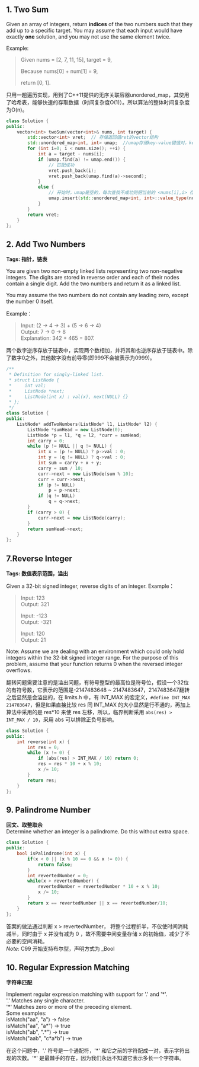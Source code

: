 ## 1. Two Sum

Given an array of integers, return **indices** of the two numbers such that they add up to a specific target. You may assume that each input would have exactly **one** solution, and you may not use the same element twice.

Example: 

> Given nums = [2, 7, 11, 15], target = 9,
>
> Because nums[0] + num[1] = 9,
>
> return [0, 1].

只用一趟遍历实现，用到了C++11提供的无序关联容器unordered_map，其使用了哈希表，能够快速的存取数据（时间复杂度O(1)）。所以算法的整体时间复杂度为O(n)。

```c++
class Solution {
public:
    vector<int> twoSum(vector<int>& nums, int target) {
        std::vector<int> vret;  // 存储返回值ret的vector结构
        std::unordered_map<int, int> umap;  //umap存储key-value键值对，key为nums[i], value为 i
        for (int i=0; i < nums.size(); ++i) {
            int a = target - nums[i];
            if (umap.find(a) != umap.end()) {
                // 匹配成功
                vret.push_back(i);
                vret.push_back(umap.find(a)->second);
            }
            else {
                // 开始时，umap是空的，每次查找不成功则把当前的 <nums[i],i> 存入umap中。即每次匹配时，都是在已经遍历过的元素中查找
                umap.insert(std::unordered_map<int, int>::value_type(nums[i], i));
            }
        }
        return vret;
    }
};
```



## 2. Add Two Numbers

**Tags: 指针，链表**

You are given two non-empty linked lists representing two non-negative integers. The digits are stored in reverse order and each of their nodes contain a single digit. Add the two numbers and return it as a linked list.

You may assume the two numbers do not contain any leading zero, except the number 0 itself.

Example：
>Input: (2 -> 4 -> 3) + (5 -> 6 -> 4)    
>Output: 7 -> 0 -> 8    
>Explanation: 342 + 465 = 807.

两个数字逆序存放于链表中，实现两个数相加，并将其和也逆序存放于链表中。除了数字0之外，其他数字没有前导零(即999不会被表示为0999)。

``` C++
/**
 * Definition for singly-linked list.
 * struct ListNode {
 *     int val;
 *     ListNode *next;
 *     ListNode(int x) : val(x), next(NULL) {}
 * };
 */
class Solution {
public:
    ListNode* addTwoNumbers(ListNode* l1, ListNode* l2) {
        ListNode *sumHead = new ListNode(0);
        ListNode *p = l1, *q = l2, *curr = sumHead;
        int carry = 0;
        while (p != NULL || q != NULL) {
            int x = (p != NULL) ? p->val : 0;
            int y = (q != NULL) ? q->val : 0;
            int sum = carry + x + y;
            carry = sum / 10;
            curr->next = new ListNode(sum % 10);
            curr = curr->next;
            if (p != NULL) 
                p = p->next;
            if (q != NULL) 
                q = q->next;
        }
        if (carry > 0) {
            curr->next = new ListNode(carry);
        }
        return sumHead->next;
    }
};
```


## 7.Reverse Integer

**Tags: 数值表示范围，溢出**

Given a 32-bit signed integer, reverse digits of an integer.
Example：
> Input: 123    
> Output: 321
> 
> Input: -123    
> Output: -321
> 
> Input: 120    
> Output: 21

Note:
Assume we are dealing with an environment which could only hold integers within the 32-bit signed integer range. For the purpose of this problem, assume that your function returns 0 when the reversed integer overflows.

翻转问题需要注意的是溢出问题，有符号整型的最高位是符号位，假设一个32位的有符号数，它表示的范围是-2147483648 ~ 2147483647，2147483647翻转之后显然是会溢出的，在 limits.h 中，有 INT_MAX 的宏定义，``` #define INT_MAX 214783647 ```，但是如果直接比较 res 同 INT_MAX 的大小显然是行不通的，再加上算法中采用的是 res*10 来使 res 左移，所以，临界判断采用 ``` abs(res) > INT_MAX / 10 ```，采用 abs 可以排除正负号影响。

``` C++
class Solution {
public:
    int reverse(int x) {
        int res = 0;
        while (x != 0) {
            if (abs(res) > INT_MAX / 10) return 0;
            res = res * 10 + x % 10;
            x /= 10;
        }
        return res;
    }
};
```

## 9. Palindrome Number

**回文、取整取余**  
Determine whether an integer is a palindrome. Do this without extra space.  
``` C++
class Solution {
public:
    bool isPalindrome(int x) {
        if(x < 0 || (x % 10 == 0 && x != 0)) {
            return false;
        }     
        int revertedNumber = 0;
        while(x > revertedNumber) {
            revertedNumber = revertedNumber * 10 + x % 10;
            x /= 10;
        }
        return x == revertedNumber || x == revertedNumber/10;
    }
};
```
答案的做法通过判断 x > revertedNumber， 将整个过程折半，不仅使时间消耗减半，同时由于 x 并没有减为 0 ，故不需要中间变量存储 x 的初始值，减少了不必要的空间消耗。  
_Note_: C99 开始支持布尔型，声明方式为 _Bool  

## 10. Regular Expression Matching

**字符串匹配**

Implement regular expression matching with support for '.' and '*'.  
'.' Matches any single character.  
'\*' Matches zero or more of the preceding element.  
Some examples:  
isMatch("aa", "a")  ->  false  
isMatch("aa", "a\*")  ->  true  
isMatch("ab", ".\*")  ->  true  
isMatch("aab", "c\*a\*b")  ->  true  

在这个问题中，'.' 符号是一个通配符，'\*' 和它之前的字符配成一对，表示字符出现的次数。'\*' 是最棘手的存在，因为我们永远不知道它表示多长一个字符串。